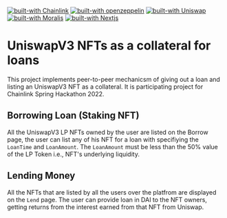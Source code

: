 [![built-with Chainlink](https://img.shields.io/badge/built%20with-Chainlink-4045C9)](https://nextjs.org/)
[![built-with openzeppelin](https://img.shields.io/badge/built%20with-OpenZeppelin-3677FF)](https://docs.openzeppelin.com/)
[![built-with Uniswap](https://img.shields.io/badge/built%20with-Uniswap-D656D2)](https://github.com/Uniswap)
[![built-with Moralis](https://img.shields.io/badge/built%20with-Moralis-749FDB)](https://moralis.io/)
[![built-with Nextjs](https://img.shields.io/badge/built%20with-Nextjs-04020D)](https://nextjs.org/)

# UniswapV3 NFTs as a collateral for loans

This project implements peer-to-peer mechanicsm of giving out a loan and listing an UniswapV3 NFT as a collateral.
It is participating project for Chainlink Spring Hackathon 2022.

## Borrowing Loan (Staking NFT)

All the UniswapV3 LP NFTs owned by the user are listed on the Borrow page, the user can list any of his NFT for a loan with specifiying the `LoanTime` and `LoanAmount`.
The `LoanAmount` must be less than the 50% value of the LP Token i.e., NFT's underlying liquidity.

## Lending Money

All the NFTs that are listed by all the users over the platfrom are displayed on the `Lend` page.
The user can provide loan in DAI to the NFT owners, getting returns from the interest earned from that NFT from Uniswap.


